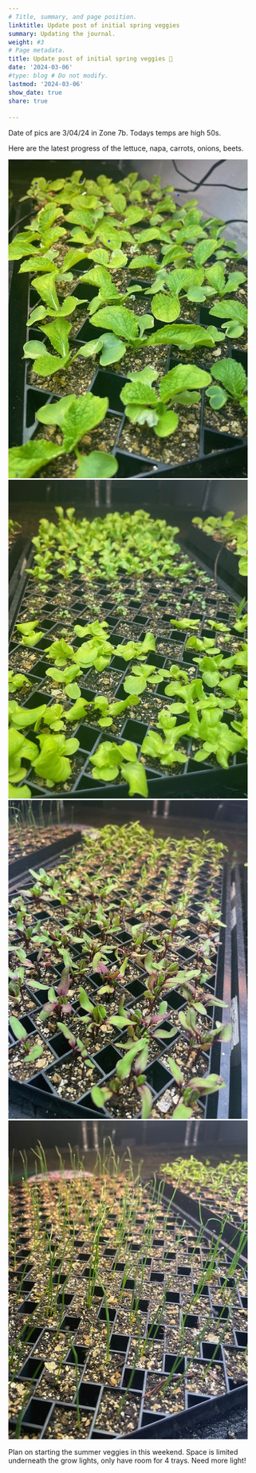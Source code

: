 ```yaml
---
# Title, summary, and page position.
linktitle: Update post of initial spring veggies
summary: Updating the journal.
weight: #3
# Page metadata.
title: Update post of initial spring veggies 🍃
date: '2024-03-06'
#type: blog # Do not modify.
lastmod: '2024-03-06'
show_date: true
share: true

---
```


Date of pics are 3/04/24 in Zone 7b. Todays temps are high 50s. 

Here are the latest progress of the lettuce, napa, carrots, onions, beets.

![trays](IMG_8060.jpg )
![trays](IMG_8061.jpg )
![trays](IMG_8063.jpg )
![trays](IMG_8064.jpg )

Plan on starting the summer veggies in this weekend. Space is limited underneath the grow lights, only have room for 4 trays. Need more light!


